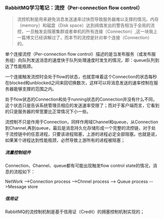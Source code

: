 ### RabbitMQ学习笔记：流控（Per-connection flow control）

> 流控机制是用来避免消息发送速率过快而导致服务器难以支撑的情况。内存（memory）和磁盘（Disk space）达到阀值发出的警告相当于全局的流控，一旦触发会阻塞集群或者单机的所有连接（Connection）,这一块我上一篇博文已经讲解过了，而本节的流控是针对单个连接（Connection）的。

单个连接流控（Per-connection flow control）描述的是当发布服务（或发布服务组）向队列发送消息的速度快于队列处理速度时发生的情况，即：queue队列到达了性能瓶颈。



一个连接触发流控时会处于flow的状态，也就意味着这个Connection的状态每秒在blocked和unblocked之间来回切换数次，这样可以将消息发送的速率控制在服务器能够支撑的范围之内。



处于flow状态的Connection和处于running状态的Connection并没有什么不同，这个状态只是告诉系统管理员相应的发送速率受限了；而对于客户端而言，它看到的只是服务器的带宽要比正常情况下小一些。



流控制不只是作用于Connection，同样作用域Channel和queue，从Connection到Channel,再到queue，最后是消息持久化存储形成一个完整的流控链，对于处于流控链中的任意进程，只要该进程阻塞，上游的进程必定全部阻塞。也就是说，如果某个进程达到性能瓶颈，必然导致上游所有的进程被阻塞；



##### 流量控制组件

Connection、Channel、queue都有可能出现触发flow control state的情况，消息的流程如下：

NetWork -->Connection process -->Chnnel process --> Queue process -->Message store

##### 信用证

RabbitMQ的流控制机制是基于信用证（Credit）的拥塞控制机制实现的；

